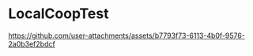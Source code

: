 # LocalCoopTest



https://github.com/user-attachments/assets/b7793f73-6113-4b0f-9576-2a0b3ef2bdcf

